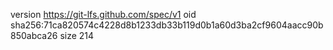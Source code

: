 version https://git-lfs.github.com/spec/v1
oid sha256:71ca820574c4228d8b1233db33b119d0b1a60d3ba2cf9604aacc90b850abca26
size 214
